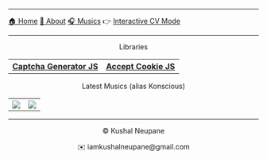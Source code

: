 
---
 [🏠 Home](https://neupanekushal.com.np/) [ 💬 About](https://neupanekushal.com.np/#about "About") [🎧 Musics](https://www.youtube.com/channel/UCAxqM9yATOsGUNAB8-8MyYw "Listen to my musics")
  👉 [Interactive CV Mode](https://neupanekushal.com.np/#cvMode "Interactive CV Mode") 

---

<p align="center">Libraries</p>

<table align="center">
 <th> 
  <a href="https://github.com/kushalcodes/captcha-gen-js">Captcha Generator JS </a>
 </th>
  <th> 
   <a href="https://github.com/kushalcodes/accept-cookie-js">Accept Cookie JS  </a>
 </th>
</table>

<p align="center">
Latest Musics (alias Konscious)
</p>
<table align="center">
 <th>
<a href="https://www.youtube.com/watch?v=Sw1hjo4bV4g" title="Konscious - Cosmos"><img src="https://i.ytimg.com/an_webp/-A1Ctu3BSFM/mqdefault_6s.webp?du=3000&sqp=CJikjYUG&rs=AOn4CLCiEGvgKYA2b4rO53Z0dMzg_0DMNg" /></a>
 </th>
 <th>
<a href="https://www.youtube.com/watch?v=vVyfpYVJbz0" title="Konscious - Fantasy"><img src="https://i.ytimg.com/an_webp/vVyfpYVJbz0/mqdefault_6s.webp?du=3000&sqp=CJCxjYUG&rs=AOn4CLCE-Og7AzwPYKfVOQsac6NPNPFjAA" /></a> 
 </th>
</table>

---

<p align="center">©️ Kushal Neupane</p>
<p align="center">✉️ iamkushalneupane@gmail.com</p>
